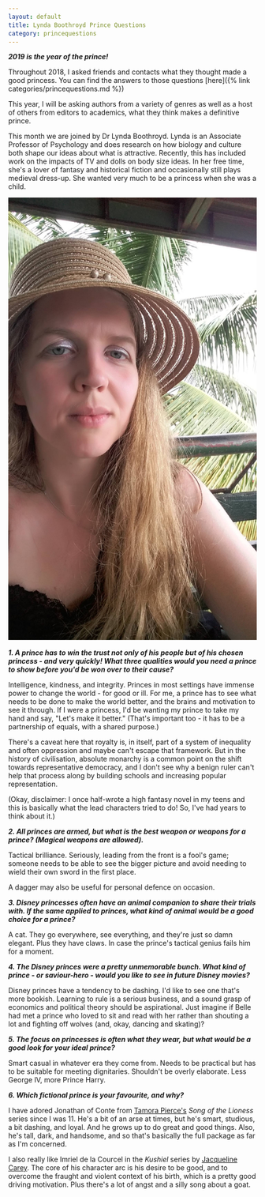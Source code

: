 ```yaml
---
layout: default
title: Lynda Boothroyd Prince Questions
category: princequestions
---
```


**_2019 is the year of the prince!_**

Throughout 2018, I asked friends and contacts what they thought made a good princess. You can find the answers to those questions [here]({% link categories/princequestions.md %}) 

This year, I will be asking authors from a variety of genres as well as a host of others from editors to academics, what they think makes a definitive prince.

This month we are joined by Dr Lynda Boothroyd. Lynda is an Associate Professor of Psychology and does research on how biology and culture both shape our ideas about what is attractive. Recently, this has included work on the impacts of TV and dolls on body size ideas. In her free time, she's a lover of fantasy and historical fiction and occasionally still plays medieval dress-up. She wanted very much to be a princess when she was a child.

<img class="img-responsive col-sm-4 pull-right" src="/img/Year Of The Princess Questions/Lynda photo.jpg" alt="Lynda Boothroyd">

**_1. A prince has to win the trust not only of his people but of his chosen princess - and very quickly! What three qualities would you need a prince to show before you'd be won over to their cause?_**

Intelligence, kindness, and integrity. Princes in most settings have immense power to change the world - for good or ill. For me, a prince has to see what needs to be done to make the world better, and the brains and motivation to see it through. If I were a princess, I'd be wanting my prince to take my hand and say, "Let's make it better." (That's important too - it has to be a partnership of equals, with a shared purpose.)

There's a caveat here that royalty is, in itself, part of a system of inequality and often oppression and maybe can't escape that framework. But in the history of civilisation, absolute monarchy is a common point on the shift towards representative democracy, and I don't see why a benign ruler can't help that process along by building schools and increasing popular representation.

(Okay, disclaimer: I once half-wrote a high fantasy novel in my teens and this is basically what the lead characters tried to do! So, I've had years to think about it.)


**_2. All princes are armed, but what is the best weapon or weapons for a prince? (Magical weapons are allowed)._**

Tactical brilliance. Seriously, leading from the front is a fool's game; someone needs to be able to see the bigger picture and avoid needing to wield their own sword in the first place. 

A dagger may also be useful for personal defence on occasion.


**_3. Disney princesses often have an animal companion to share their trials with. If the same applied to princes, what kind of animal would be a good choice for a prince?_**

A cat. They go everywhere, see everything, and they're just so damn elegant. Plus they have claws. In case the prince's tactical genius fails him for a moment.


**_4. The Disney princes were a pretty unmemorable bunch. What kind of prince - or saviour-hero - would you like to see in future Disney movies?_**

Disney princes have a tendency to be dashing. I'd like to see one that's more bookish. Learning to rule is a serious business, and a sound grasp of economics and political theory should be aspirational. Just imagine if Belle had met a prince who loved to sit and read with her rather than shouting a lot and fighting off wolves (and, okay, dancing and skating)?


**_5. The focus on princesses is often what they wear, but what would be a good look for your ideal prince?_**

Smart casual in whatever era they come from. Needs to be practical but has to be suitable for meeting dignitaries. Shouldn't be overly elaborate. Less George IV, more Prince Harry.


**_6. Which fictional prince is your favourite, and why?_**

I have adored Jonathan of Conte from [Tamora Pierce's](https://www.amazon.co.uk/Tamora-Pierce/e/B000APBE82?ref=sr_ntt_srch_lnk_2&qid=1576356361&sr=8-2) *Song of the Lioness* series since I was 11. He's a bit of an arse at times, but he's smart, studious, a bit dashing, and loyal. And he grows up to do great and good things. Also, he's tall, dark, and handsome, and so that's basically the full package as far as I'm concerned.

I also really like Imriel de la Courcel in the *Kushiel* series by [Jacqueline Carey](https://www.amazon.co.uk/Jacqueline-Carey/e/B00458G3WC?ref=sr_ntt_srch_lnk_1&qid=1576356407&sr=8-1). The core of his character arc is his desire to be good, and to overcome the fraught and violent context of his birth, which is a pretty good driving motivation. Plus there's a lot of angst and a silly song about a goat.